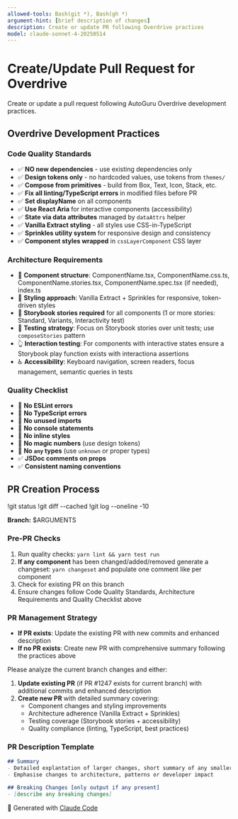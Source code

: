 ```yaml
---
allowed-tools: Bash(git *), Bash(gh *)
argument-hint: [brief description of changes]
description: Create or update PR following Overdrive practices
model: claude-sonnet-4-20250514
---
```


# Create/Update Pull Request for Overdrive

Create or update a pull request following AutoGuru Overdrive development practices.

## Overdrive Development Practices

### Code Quality Standards
- ✅ **NO new dependencies** - use existing dependencies only
- ✅ **Design tokens only** - no hardcoded values, use tokens from `themes/`
- ✅ **Compose from primitives** - build from Box, Text, Icon, Stack, etc.
- ✅ **Fix all linting/TypeScript errors** in modified files before PR
- ✅ **Set displayName** on all components
- ✅ **Use React Aria** for interactive components (accessibility)
- ✅ **State via data attributes** managed by `dataAttrs` helper
- ✅ **Vanilla Extract styling** - all styles use CSS-in-TypeScript
- ✅ **Sprinkles utility system** for responsive design and consistency
- ✅ **Component styles wrapped** in `cssLayerComponent` CSS layer

### Architecture Requirements
- 📁 **Component structure**: ComponentName.tsx, ComponentName.css.ts, ComponentName.stories.tsx, ComponentName.spec.tsx (if needed), index.ts
- 🎨 **Styling approach**: Vanilla Extract + Sprinkles for responsive, token-driven styles
- 📖 **Storybook stories required** for all components (1 or more stories: Standard, Variants, Interactivity test)
- 🧪 **Testing strategy**: Focus on Storybook stories over unit tests; use `composeStories` pattern
- 👆 **Interaction testing**: For components with interactive states ensure a Storybook play function exists with interactiona assertions
- ♿ **Accessibility**: Keyboard navigation, screen readers, focus management, semantic queries in tests

### Quality Checklist
- 🚫 **No ESLint errors**
- 🚫 **No TypeScript errors**
- 🚫 **No unused imports**
- 🚫 **No console statements**
- 🚫 **No inline styles**
- 🚫 **No magic numbers** (use design tokens)
- 🚫 **No `any` types** (use `unknown` or proper types)
- ✅ **JSDoc comments on props**
- ✅ **Consistent naming conventions**

## PR Creation Process

!git status
!git diff --cached
!git log --oneline -10

**Branch:** $ARGUMENTS

### Pre-PR Checks
1. Run quality checks: `yarn lint && yarn test run`
2. **If any component** has been changed/added/removed generate a changeset: `yarn changeset` and populate one comment like per component
3. Check for existing PR on this branch
4. Ensure changes follow Code Quality Standards, Architecture Requirements and Quality Checklist above

### PR Management Strategy
- **If PR exists**: Update the existing PR with new commits and enhanced description
- **If no PR exists**: Create new PR with comprehensive summary following the practices above

Please analyze the current branch changes and either:
1. **Update existing PR** (if PR #1247 exists for current branch) with additional commits and enhanced description
2. **Create new PR** with detailed summary covering:
   - Component changes and styling improvements
   - Architecture adherence (Vanilla Extract + Sprinkles)
   - Testing coverage (Storybook stories + accessibility)
   - Quality compliance (linting, TypeScript, best practices)

### PR Description Template
```markdown
## Summary
- Detailed explantation of larger changes, short summary of any smaller changes
- Emphasise changes to architecture, patterns or developer impact

## Breaking Changes [only output if any present]
- [describe any breaking changes]
```

🤖 Generated with [Claude Code](https://claude.ai/code)
